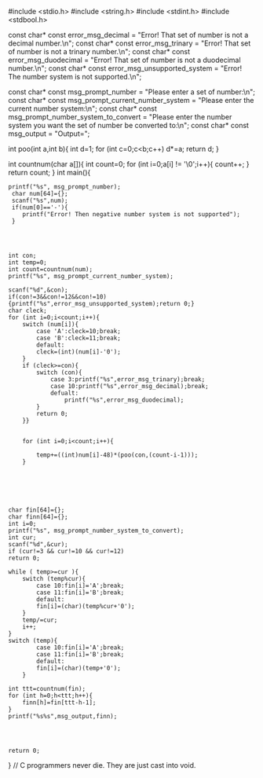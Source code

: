 #include <stdio.h>
#include <string.h>
#include <stdint.h>
#include <stdbool.h>

const char* const error_msg_decimal = "Error! That set of number is not a decimal number.\n";
const char* const error_msg_trinary = "Error! That set of number is not a trinary number.\n";
const char* const error_msg_duodecimal = "Error! That set of number is not a duodecimal number.\n";
const char* const error_msg_unsupported_system = "Error! The number system is not supported.\n";

const char* const msg_prompt_number = "Please enter a set of number:\n";
const char* const msg_prompt_current_number_system = "Please enter the current number system:\n";
const char* const msg_prompt_number_system_to_convert = "Please enter the number system you want the set of number be converted to:\n";
const char* const msg_output = "Output=";

int poo(int a,int b){
    int d=1;
    for (int c=0;c<b;c++)
        d*=a;
    return d;
}   

int countnum(char a[]){
    int count=0;
    for (int i=0;a[i] != '\0';i++){
            count++; }
    return count;
}
int main(){
  
    

    printf("%s", msg_prompt_number);
     char num[64]={};
     scanf("%s",num);
     if(num[0]=='-'){
        printf("Error! Then negative number system is not supported");
     }
   
    

  
    int con;
    int temp=0;
    int count=countnum(num);
    printf("%s", msg_prompt_current_number_system);
    
    scanf("%d",&con);
    if(con!=3&&con!=12&&con!=10){printf("%s",error_msg_unsupported_system);return 0;}
    char cleck;
    for (int i=0;i<count;i++){
        switch (num[i]){
            case 'A':cleck=10;break;
            case 'B':cleck=11;break;
            default:
            cleck=(int)(num[i]-'0');
        }
        if (cleck>=con){
            switch (con){
                case 3:printf("%s",error_msg_trinary);break;
                case 10:printf("%s",error_msg_decimal);break;
                defualt:
                    printf("%s",error_msg_duodecimal);
            }
            return 0;
        }}
            
      
        for (int i=0;i<count;i++){
        
            temp+=((int)num[i]-48)*(poo(con,(count-i-1)));
        }
    
    
    
    
    
    
    char fin[64]={};
    char finn[64]={};
    int i=0;
    printf("%s", msg_prompt_number_system_to_convert);
    int cur;
    scanf("%d",&cur);
    if (cur!=3 && cur!=10 && cur!=12)
    return 0;

    while ( temp>=cur ){
        switch (temp%cur){
            case 10:fin[i]='A';break;
            case 11:fin[i]='B';break;
            default:
            fin[i]=(char)(temp%cur+'0');
        }
        temp/=cur;
        i++;
    }
    switch (temp){
            case 10:fin[i]='A';break;
            case 11:fin[i]='B';break;
            default:
            fin[i]=(char)(temp+'0');
        }
    
    int ttt=countnum(fin);
    for (int h=0;h<ttt;h++){
        finn[h]=fin[ttt-h-1];
    }
    printf("%s%s",msg_output,finn);
  
  


    return 0;
}
// C programmers never die. They are just cast into void.
